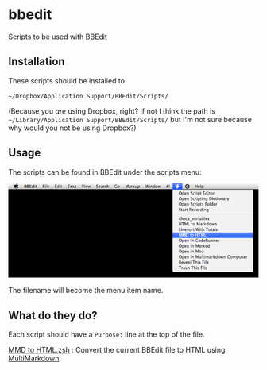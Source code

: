 bbedit
======

Scripts to be used with [BBEdit][]

[BBEdit]: http://barebones.com/bbedit

## Installation ##

These scripts should be installed to 

	~/Dropbox/Application Support/BBEdit/Scripts/

(Because you *are* using Dropbox, right? If not I think the path is `~/Library/Application Support/BBEdit/Scripts/` but I'm not sure because why would you not be using Dropbox?)

## Usage ##

The scripts can be found in BBEdit under the scripts menu:

![](bbedit-scripts-menu.jpg)

The filename will become the menu item name.

## What do they do? ##

Each script should have a `Purpose:` line at the top of the file.

[MMD to HTML.zsh][]
: Convert the current BBEdit file to HTML using [MultiMarkdown][]. 


[MultiMarkdown]: http://fletcherpenney.net/multimarkdown/
[MMD to HTML.zsh]: MMD%20to%20HTML.zsh

